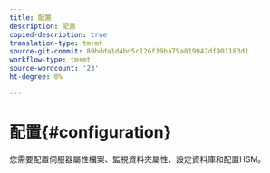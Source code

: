 ```yaml
---
title: 配置
description: 配置
copied-description: true
translation-type: tm+mt
source-git-commit: 89bdda1d4bd5c126f19ba75a819942df901183d1
workflow-type: tm+mt
source-wordcount: '23'
ht-degree: 0%

---
```



# 配置{#configuration}

您需要配置伺服器屬性檔案、監視資料夾屬性、設定資料庫和配置HSM。
